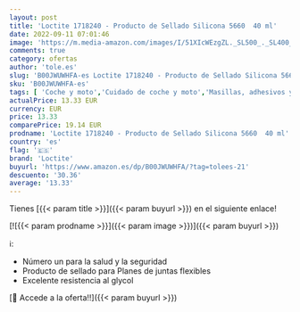 ```yaml
---
layout: post
title: 'Loctite 1718240 - Producto de Sellado Silicona 5660  40 ml'
date: 2022-09-11 07:01:46
image: 'https://m.media-amazon.com/images/I/51XIcWEzgZL._SL500_._SL400_.jpg'
comments: true
category: ofertas
author: 'tole.es'
slug: 'B00JWUWHFA-es Loctite 1718240 - Producto de Sellado Silicona 5660 40 ml'
sku: 'B00JWUWHFA-es'
tags: [ 'Coche y moto','Cuidado de coche y moto','Masillas, adhesivos y sellado de coche','loctite','🇪🇸', ]
actualPrice: 13.33 EUR
currency: EUR
price: 13.33
comparePrice: 19.14 EUR
prodname: 'Loctite 1718240 - Producto de Sellado Silicona 5660  40 ml'
country: 'es'
flag: '🇪🇸'
brand: 'Loctite'
buyurl: 'https://www.amazon.es/dp/B00JWUWHFA/?tag=tolees-21'
descuento: '30.36'
average: '13.33'
---
```


Tienes [{{< param title >}}]({{< param buyurl >}}) en el siguiente enlace!

[![{{< param prodname >}}]({{< param image >}})]({{< param buyurl >}})

ℹ️:

- Número un para la salud y la seguridad
- Producto de sellado para Planes de juntas flexibles
- Excelente resistencia al glycol

[🛒 Accede a la oferta!!]({{< param buyurl >}})
